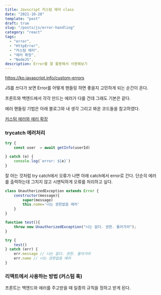 ```yaml
---
title: Javscript 커스텀 에러 class
date: "2021-10-28"
template: "post"
draft: true
slug: "/posts/js/error-handling"
category: "react"
tags:
  - "error",
  - "HttpError",
  - "커스텀 에러",
  - "에러 확장",
  - "NodeJS",
description: Error를 잘 활용해서 사용해보기
---
```


https://ko.javascript.info/custom-errors

JS를 쓰다가 보면 Error를 어떻게 핸들링 하면 좋을지 고민하게 되는 순간이 온다.

프론트와 백엔드에서 각각 만드는 에러가 다를 건데 그래도 기본은 같다.

에러 핸들링 기법은 아래 블로그와 내 생각 그리고 봐온 코드들을 참고하였다. 

[커스텀 에러와 에러 확장](https://ko.javascript.info/custom-errors)

### trycatch 에러처리

```jsx
try {
	const user  = await getInfo(userId)

} catch (e) {
	console.log(`error: ${e}`)
}
```

잘 아는 것처럼 try catch에서 오류가 나면 아래 catch에서 error로 간다.  단순히 에러를 출력하는데 그치지 않고 시멘틱하게 오류를 처리하고 싶다.

```jsx
class UnauthorizedException extends Error {
	constructor(message){
		super(message)
		this.name='너는 권한없음 에러'
	}
}

function test(){
	throw new UnauthorizedException("너는 없다. 권한. 돌아가라");
}

try {
	test()	
} catch (err) {
	err.message // 너는 없다. 권한. 돌아가라
	err.name // 너는 권한없음 에러
}
```

### 리액트에서 사용하는 방법 (커스텀 훅)

프론트는 백엔드와 에러를 주고받을 때 일종의 규칙을 정하고 받게 된다.